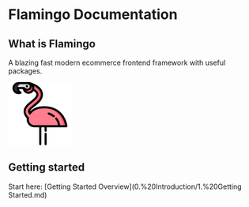 # Flamingo Documentation

## What is Flamingo

A blazing fast modern ecommerce frontend framework with useful packages.

![logo](assets/flamingo-icon.png)

## Getting started

Start here: [Getting Started Overview](0.%20Introduction/1.%20Getting Started.md)
